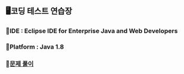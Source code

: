 ## 🖥️코딩 테스트 연습장
### 🚩IDE : Eclipse IDE for Enterprise Java and Web Developers
### 🚩Platform : Java 1.8
### 🚩[문제 풀이](https://velog.io/@b1uesoda/series/Coding-Test)
